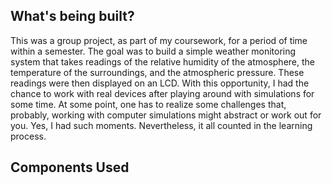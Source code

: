 ## What's being built?

This was a group project, as part of my coursework, for a period of time within a semester. The goal was to build a simple weather monitoring system that takes readings of the relative humidity of the atmosphere, the temperature of the surroundings, and the atmospheric pressure. These readings were then displayed on an LCD. With this opportunity, I had the chance to work with real devices after playing around with simulations for some time. At some point, one has to realize some challenges that, probably, working with computer simulations might abstract or work out for you. Yes, I had such moments. Nevertheless, it all counted in the learning process.

## Components Used



